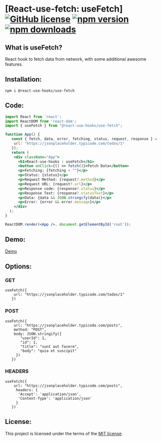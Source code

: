 # [React-use-fetch: useFetch] [![GitHub license](https://img.shields.io/github/license/amitdabade/react-use-fetch?style=flat)](https://github.com/amitdabade/react-use-fetch/blob/master/LICENSE) [![npm version](https://img.shields.io/npm/v/@react-use-hooks/use-fetch?style=flat)](https://www.npmjs.com/package/@react-use-hooks/use-fetch) [![npm downloads](https://img.shields.io/npm/dm/@react-use-hooks/use-fetch?style=flat)](https://www.npmjs.com/package/@react-use-hooks/use-fetch)

## What is useFetch?

React hook to fetch data from network, with some additional awesome features.

## Installation:

```
npm i @react-use-hooks/use-fetch
````

## Code:

```jsx
import React from 'react';
import ReactDOM from 'react-dom';
import { useFetch } from "@react-use-hooks/use-fetch";

function App() {
   const { fetch, data, error, fetching, status, request, response } = useFetch({
    url: "https://jsonplaceholder.typicode.com/todos/1"
   });
   return (
    <div className="App">
      <h1>React-use-hooks : useFetch</h1>
      <button onClick={() => fetch()}>Fetch Data</button>
      <p>Fetching: {fetching + ""}</p>
      <p>Status: {status}</p>
      <p>Request Method: {request?.method}</p>
      <p>Request URL: {request?.url}</p>
      <p>Response code: {response?.status}</p>
      <p>Response Text: {response?.statusText}</p>
      <p>Data: {data && JSON.stringify(data)}</p>
      <p>Error: {error && error.message}</p>
    </div>
  );
}

ReactDOM.render(<App />, document.getElementById('root'));
```

## Demo:

[Demo](https://codesandbox.io/s/github/amitdabade/react-use-fetch-demo)

## Options:

### GET
```
useFetch({
    url: "https://jsonplaceholder.typicode.com/todos/1"
   })
```

### POST
```
useFetch({
    url: "https://jsonplaceholder.typicode.com/posts",
    method: "POST",
    body: JSON.stringify({
       "userId": 1,
       "id": 1,
       "title": "sunt aut facere",
       "body": "quia et suscipit"
     })
   })
```

### HEADERS
```
useFetch({
    url: "https://jsonplaceholder.typicode.com/posts",
     headers: {
      'Accept': 'application/json',
      'Content-Type': 'application/json'
     }
   })
```

## License:

This project is licensed under the terms of the
[MIT license](/LICENSE).
